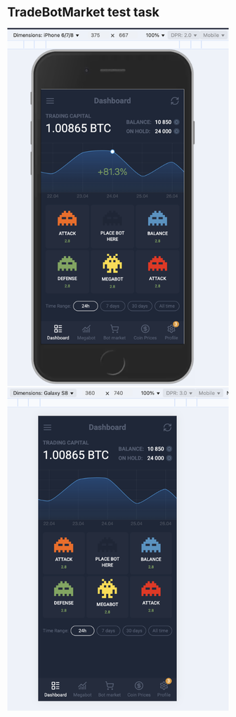 # TradeBotMarket test task

![Iphone 6S](./Screenshot%202025-02-12%20at%2016.25.53.png)
![Galaxy S8](./Screenshot%202025-02-12%20at%2016.28.30.png)
